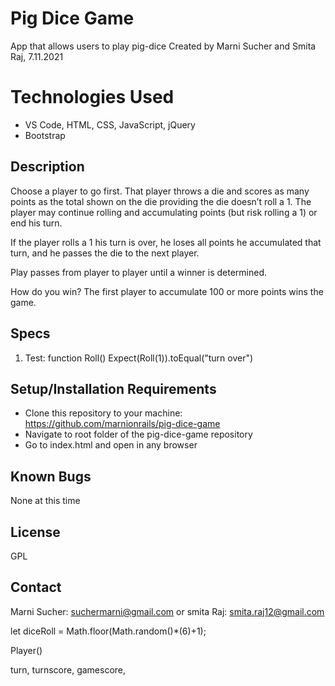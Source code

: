 # Pig Dice Game
App that allows users to play pig-dice
Created by Marni Sucher and Smita Raj, 7.11.2021

# Technologies Used
* VS Code, HTML, CSS, JavaScript, jQuery
* Bootstrap


## Description

Choose a player to go first. That player throws a die and scores as many points as the total shown on the die providing the die doesn’t roll a 1. The player may continue rolling and accumulating points (but risk rolling a 1) or end his turn.

If the player rolls a 1 his turn is over, he loses all points he accumulated that turn, and he passes the die to the next player.

Play passes from player to player until a winner is determined.

How do you win?
The first player to accumulate 100 or more points wins the game.

## Specs
1) Test: function Roll()
   Expect(Roll(1)).toEqual("turn over")

## Setup/Installation Requirements
* Clone this repository to your machine: https://github.com/marnionrails/pig-dice-game
* Navigate to root folder of the pig-dice-game repository
* Go to index.html and open in any browser

## Known Bugs
None at this time

## License

GPL

## Contact
Marni Sucher: suchermarni@gmail.com or smita Raj: smita.raj12@gmail.com



let diceRoll = Math.floor(Math.random()*(6)+1);

Player()

turn, turnscore, gamescore, 
